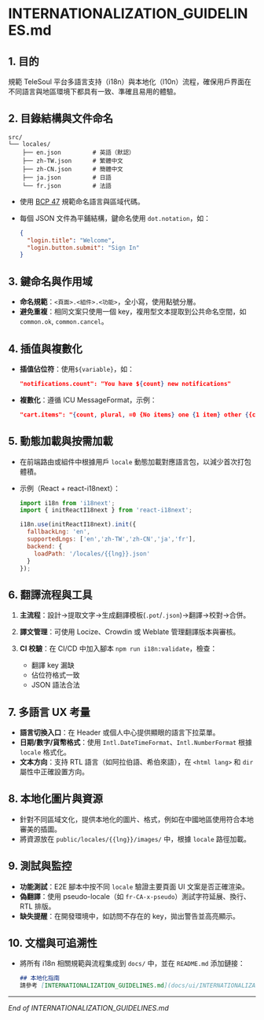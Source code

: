 # INTERNATIONALIZATION_GUIDELINES.md

## 1. 目的

規範 TeleSoul 平台多語言支持（i18n）與本地化（l10n）流程，確保用戶界面在不同語言與地區環境下都具有一致、準確且易用的體驗。

## 2. 目錄結構與文件命名

```
src/
└── locales/
    ├── en.json         # 英語（默認）
    ├── zh-TW.json      # 繁體中文
    ├── zh-CN.json      # 簡體中文
    ├── ja.json         # 日語
    └── fr.json         # 法語
```

* 使用 [BCP 47](https://tools.ietf.org/html/bcp47) 規範命名語言與區域代碼。
* 每個 JSON 文件為平鋪結構，鍵命名使用 `dot.notation`，如：

  ```json
  {
    "login.title": "Welcome",
    "login.button.submit": "Sign In"
  }
  ```

## 3. 鍵命名與作用域

* **命名規範**：`<頁面>.<組件>.<功能>`，全小寫，使用點號分層。
* **避免重複**：相同文案只使用一個 key，複用型文本提取到公共命名空間，如 `common.ok`, `common.cancel`。

## 4. 插值與複數化

* **插值佔位符**：使用`${variable}`，如：

  ```json
  "notifications.count": "You have ${count} new notifications"
  ```
* **複數化**：遵循 ICU MessageFormat，示例：

  ```json
  "cart.items": "{count, plural, =0 {No items} one {1 item} other {{count} items}}"
  ```

## 5. 動態加載與按需加載

* 在前端路由或組件中根據用戶 `locale` 動態加載對應語言包，以減少首次打包體積。
* 示例（React + react-i18next）：

  ```js
  import i18n from 'i18next';
  import { initReactI18next } from 'react-i18next';

  i18n.use(initReactI18next).init({
    fallbackLng: 'en',
    supportedLngs: ['en','zh-TW','zh-CN','ja','fr'],
    backend: {
      loadPath: '/locales/{{lng}}.json'
    }
  });
  ```

## 6. 翻譯流程與工具

1. **主流程**：設計→提取文字→生成翻譯模板(`.pot`/`.json`)→翻譯→校對→合併。
2. **譯文管理**：可使用 Locize、Crowdin 或 Weblate 管理翻譯版本與審核。
3. **CI 校驗**：在 CI/CD 中加入腳本 `npm run i18n:validate`，檢查：

   * 翻譯 key 漏缺
   * 佔位符格式一致
   * JSON 語法合法

## 7. 多語言 UX 考量

* **語言切換入口**：在 Header 或個人中心提供顯眼的語言下拉菜單。
* **日期/數字/貨幣格式**：使用 `Intl.DateTimeFormat`、`Intl.NumberFormat` 根據 `locale` 格式化。
* **文本方向**：支持 RTL 語言（如阿拉伯語、希伯來語），在 `<html lang>` 和 `dir` 屬性中正確設置方向。

## 8. 本地化圖片與資源

* 針對不同區域文化，提供本地化的圖片、格式，例如在中國地區使用符合本地審美的插圖。
* 將資源放在 `public/locales/{{lng}}/images/` 中，根據 `locale` 路徑加載。

## 9. 測試與監控

* **功能測試**：E2E 腳本中按不同 `locale` 驗證主要頁面 UI 文案是否正確渲染。
* **偽翻譯**：使用 pseudo-locale（如 `fr-CA-x-pseudo`）測試字符延展、換行、RTL 排版。
* **缺失提醒**：在開發環境中，如訪問不存在的 key，拋出警告並高亮顯示。

## 10. 文檔與可追溯性

* 將所有 i18n 相關規範與流程集成到 `docs/` 中，並在 `README.md` 添加鏈接：

  ```markdown
  ## 本地化指南
  請參考 [INTERNATIONALIZATION_GUIDELINES.md](docs/ui/INTERNATIONALIZATION_GUIDELINES.md)
  ```

---

*End of INTERNATIONALIZATION_GUIDELINES.md* 